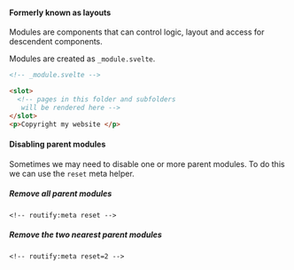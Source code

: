 
#### Formerly known as layouts

Modules are components that can control logic, layout and access for descendent components.

Modules are created as `_module.svelte`.

```html
<!-- _module.svelte -->

<slot>
  <!-- pages in this folder and subfolders
   will be rendered here -->
</slot>
<p>Copyright my website </p>
```

#### Disabling parent modules
Sometimes we may need to disable one or more parent modules. To do this we can use the `reset` meta helper.

##### Remove all parent modules
```
<!-- routify:meta reset -->
```

##### Remove the two nearest parent modules
```
<!-- routify:meta reset=2 -->
```